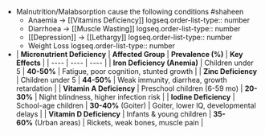 - Malnutrition/Malabsorption cause the following conditions #shaheen
	- Anaemia -> [[Vitamins Deficiency]]
	  logseq.order-list-type:: number
	- Diarrhoea -> [[Muscle Wasting]]
	  logseq.order-list-type:: number
	- [[Depression]] -> [[Lethargy]]
	  logseq.order-list-type:: number
	- Weight Loss
	  logseq.order-list-type:: number
- | **Micronutrient Deficiency** | **Affected Group** | **Prevalence (%)** | **Key Effects** |
  | ---- | ---- | ---- |
  | **Iron Deficiency (Anemia)** | Children under 5 | **40-50%** | Fatigue, poor cognition, stunted growth |
  | **Zinc Deficiency** | Children under 5 | **44-50%** | Weak immunity, diarrhea, growth retardation |
  | **Vitamin A Deficiency** | Preschool children (6-59 mo) | **20-30%** | Night blindness, higher infection risk |
  | **Iodine Deficiency** | School-age children | **30-40%** (Goiter) | Goiter, lower IQ, developmental delays |
  | **Vitamin D Deficiency** | Infants & young children | **35-60%** (Urban areas) | Rickets, weak bones, muscle pain |